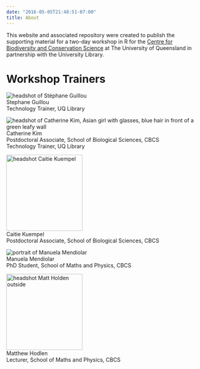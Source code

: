 ```yaml
---
date: "2016-05-05T21:48:51-07:00"
title: About
---
```


This website and associated repository were created to publish the supporting material for a two-day workshop in R for the [Centre for Biodiversity and Conservation Science](https://cbcs.centre.uq.edu.au/) at The University of Queensland in partnership with the University Library.

# Workshop Trainers
![headshot of Stéphane Guillou](/./about_files/stragu_pic.png)<br>
Stephane Guillou <br>
Technology Trainer, UQ Library <br>

![headshot of Catherine Kim, Asian girl with glasses, blue hair in front of a green leafy wall](/./about_files/ckim_pic.png)<br>
Catherine Kim <br>
Postdoctoral Associate, School of Biological Sciences, CBCS<br>
Technology Trainer, UQ Library <br>

<img src="/./about_files/cdkuempel_pic.png" alt="headshot Caitie Kuempel" width="200px" height="200px"/><br>
Caitie Kuempel <br>
Postdoctoral Associate, School of Biological Sciences, CBCS <br>

![portrait of Manuela Mendiolar](/./about_files/manuela_pic.jpg)<br>
Manuela Mendiolar <br>
PhD Student, School of Maths and Physics, CBCS <br>

<img src="/./about_files/matt_pic.jpg" alt="headshot Matt Holden outside" width="200px" height="200px"/><br>
Matthew Hodlen <br>
Lecturer, School of Maths and Physics, CBCS<br>
